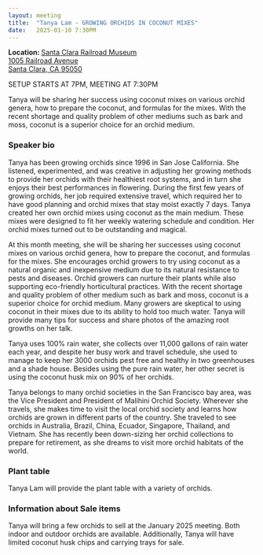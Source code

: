 ```yaml
---
layout: meeting
title:  "Tanya Lam - GROWING ORCHIDS IN COCONUT MIXES"
date:   2025-01-10 7:30PM
---
```

<b>Location: </b><a href = "https://maps.app.goo.gl/7Fe7Ghb5wu6cFojJ9">Santa Clara Railroad Museum<br/>
1005 Railroad Avenue<br/>
Santa Clara, CA 95050<br/>
</a>

SETUP STARTS AT 7PM, MEETING AT 7:30PM

Tanya will be sharing her success using coconut mixes on various orchid genera, how to prepare the coconut, and formulas for the mixes. With the recent shortage and quality problem of other mediums such as bark and moss, coconut is a superior choice for an orchid medium.

### Speaker bio
Tanya has been growing orchids since 1996 in San Jose California.  She listened, experimented, and was creative in adjusting her growing methods to provide her orchids with their healthiest root systems, and in turn she enjoys their best performances in flowering.  During the first few years of growing orchids, her job required extensive travel, which required her to have good planning and orchid mixes that stay moist exactly 7 days.  Tanya created her own orchid mixes using coconut as the main medium.  These mixes were designed to fit her weekly watering schedule and condition.  Her orchid mixes turned out to be outstanding and magical.  

At this month meeting, she will be sharing her successes using coconut mixes on various orchid genera, how to prepare the coconut, and formulas for the mixes.  She encourages orchid growers to try using coconut as a natural organic and inexpensive medium due to its natural resistance to pests and diseases.  Orchid growers can nurture their plants while also supporting eco-friendly horticultural practices.  With the recent shortage and quality problem of other medium such as bark and moss, coconut is a superior choice for orchid medium.  Many growers are skeptical to using coconut in their mixes due to its ability to hold too much water.  Tanya will provide many tips for success and share photos of the amazing root growths on her talk.     

Tanya uses 100% rain water, she collects over 11,000 gallons of rain water each year, and despite her busy work and travel schedule, she used to manage to keep her 3000 orchids pest free and healthy in two greenhouses and a shade house.  Besides using the pure rain water, her other secret is using the coconut husk mix on 90% of her orchids. 

Tanya belongs to many orchid societies in the San Francisco bay area, was the Vice President and President of Malihini Orchid Society.  Wherever she travels, she makes time to visit the local orchid society and learns how orchids are grown in different parts of the country.  She traveled to see orchids in Australia, Brazil, China, Ecuador, Singapore, Thailand, and Vietnam.  She has recently been down-sizing her orchid collections to prepare for retirement, as she dreams to visit more orchid habitats of the world. 


### Plant table

Tanya Lam will provide the plant table with a variety of orchids.

### Information about Sale items
Tanya will bring a few orchids to sell at the January 2025 meeting.  Both indoor and outdoor orchids are available.  Additionally, Tanya will have limited coconut husk chips and carrying trays for sale.

